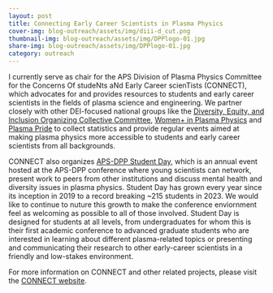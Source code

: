 ```yaml
---
layout: post
title: Connecting Early Career Scientists in Plasma Physics
cover-img: blog-outreach/assets/img/diii-d_cut.png
thumbnail-img: blog-outreach/assets/img/DPPlogo-01.jpg
share-img: blog-outreach/assets/img/DPPlogo-01.jpg
category: outreach
---
```


I currently serve as chair for the APS Division of Plasma Physics Committee for the Concerns Of studeNts aNd Early Career scienTists (CONNECT), which advocates for and provides resources to students and early career scientists in the fields of plasma science and engineering. We partner closely with other DEI-focused national groups like the [Diversity, Equity, and Inclusion Organizing Collective Committee](https://engage.aps.org/dpp/programs/dei-organizing-collective), [Women+ in Plasma Physics](https://engage.aps.org/dpp/programs/women-in-plasma-physics) and [Plasma Pride](https://engage.aps.org/dpp/programs/plasma-pride) to collect statistics and provide regular events aimed at making plasma physics more accessible to students and early career scientists from all backgrounds. 

CONNECT also organizes [APS-DPP Student Day](https://dpp-connect.org/meeting), which is an annual event hosted at the APS-DPP conference where young scientists can network, present work to peers from other institutions and discuss mental health and diversity issues in plasma physics. Student Day has grown every year since its inception in 2019 to a record breaking ~215 students in 2023. We would like to continue to nuture this growth to make the conference enviornment feel as welcoming as possible to all of those involved. Student Day is designed for students at all levels, from undergraduates for whom this is their first academic conference to advanced graduate students who are interested in learning about different plasma-related topics or presenting and communicating their research to other early-career scientists in a friendly and low-stakes environment.
 
For more information on CONNECT and other related projects, please visit the [CONNECT website](https://dpp-connect.org/). 